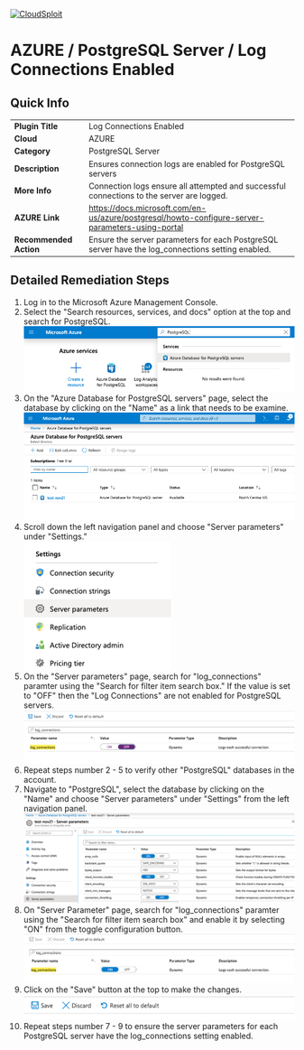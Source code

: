 [![CloudSploit](https://cloudsploit.com/img/logo-new-big-text-100.png "CloudSploit")](https://cloudsploit.com)

# AZURE / PostgreSQL Server / Log Connections Enabled

## Quick Info

| | |
|-|-|
| **Plugin Title** | Log Connections Enabled |
| **Cloud** | AZURE |
| **Category** | PostgreSQL Server |
| **Description** | Ensures connection logs are enabled for PostgreSQL servers |
| **More Info** | Connection logs ensure all attempted and successful connections to the server are logged. |
| **AZURE Link** | https://docs.microsoft.com/en-us/azure/postgresql/howto-configure-server-parameters-using-portal |
| **Recommended Action** | Ensure the server parameters for each PostgreSQL server have the log_connections setting enabled. |

## Detailed Remediation Steps

1. Log in to the Microsoft Azure Management Console.
2. Select the "Search resources, services, and docs" option at the top and search for PostgreSQL. </br> <img src="/resources/azure/postgresqlserver/log-connections-enabled/step2.png"/>
3. On the "Azure Database for PostgreSQL servers" page, select the database by clicking on the "Name" as a link that needs to be examine.</br> <img src="/resources/azure/postgresqlserver/log-connections-enabled/step3.png"/>
4. Scroll down the left navigation panel and choose "Server parameters" under "Settings."</br> <img src="/resources/azure/postgresqlserver/log-connections-enabled/step4.png"/>
5. On the "Server parameters" page, search for "log_connections" paramter using the "Search for filter item search box." If the value is set to "OFF" then the "Log Connections" are not enabled for PostgreSQL servers.</br> <img src="/resources/azure/postgresqlserver/log-connections-enabled/step5.png"/>
6. Repeat steps number 2 - 5 to verify other "PostgreSQL" databases in the account.</br>
7. Navigate to "PostgreSQL", select the database by clicking on the "Name" and choose "Server parameters" under "Settings" from the left navigation panel.</br> <img src="/resources/azure/postgresqlserver/log-connections-enabled/step7.png"/>
8. On "Server Parameter" page, search for "log_connections" paramter using the "Search for filter item search box" and enable it by selecting "ON" from the toggle configuration button.</br> <img src="/resources/azure/postgresqlserver/log-connections-enabled/step8.png"/>
9. Click on the "Save" button at the top to make the changes.</br> <img src="/resources/azure/postgresqlserver/log-connections-enabled/step9.png"/>
10. Repeat steps number 7 - 9 to ensure the server parameters for each PostgreSQL server have the log_connections setting enabled.</br>
